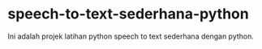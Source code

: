 # speech-to-text-sederhana-python
Ini adalah projek latihan python speech to text sederhana dengan python.
